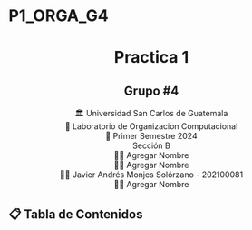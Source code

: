 # P1_ORGA_G4
<h1 align="center">Practica 1</h1>
<h2 align="center">Grupo #4</h2>

<div align="center"> 🏛 Universidad San Carlos de Guatemala</div>
<div align="center">
📕 Laboratorio de Organizacion Computacional 
</div>
<div align="center"> 📆 Primer Semestre 2024</div>
<div align="center"> Sección B</div>
<div align="center">
🙍‍♂️ Agregar Nombre
</div>

<div align="center">
🙍‍♂️ Agregar Nombre
</div>

<div align="center">
🙍‍♂️ Javier Andrés Monjes Solórzano -  202100081
</div>


<div align="center">
🙍‍♂️ Agregar Nombre
</div>

## 📋 Tabla de Contenidos
